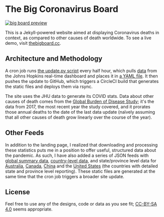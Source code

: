 # The Big Coronavirus Board

[![big board preview](assets/images/default.png)](https://thebigboard.cc)

This is a Jekyll-powered website aimed at displaying Coronavirus deaths in context, as compared to other causes of death worldwide.
To see a live demo, visit [thebigboard.cc](https://thebigboard.cc).

## Architecture and Methodology

A cron job runs [the update.py script](https://github.com/joeycastillo/thebigboard.cc/blob/master/scripts/update.py) every half hour, which pulls [data](https://opendata.arcgis.com/datasets/bbb2e4f589ba40d692fab712ae37b9ac_1.csv) from the Johns Hopkins real-time dashboard and places it in [a YAML file](https://github.com/joeycastillo/thebigboard.cc/blob/master/_data/covid.yml). It then pushes the update to GitHub, which triggers a CircleCI build that generates the static files and deploys them via rsync.

The site uses the JHU data to generate its COVID stats. Data about other causes of death comes from the [Global Burden of Disease Study](http://ghdx.healthdata.org/gbd-2017); it's the data from 2017, the most recent year the study covered, and it prorates those annual deaths to the date of the last data update (naïvely assuming that all other causes of death grow linearly over the course of the year). 

## Other Feeds

In addition to the landing page, I realized that downloading and processing these statistics puts me in a position to offer useful, structured data about the pandemic. As such, I have also added a series of JSON feeds with [global summary data](http://www.thebigboard.cc/feeds/v1/global.json), [country-level data](http://www.thebigboard.cc/feeds/v1/countries.json), and state/province level data for [Australia](http://www.thebigboard.cc/feeds/v1/australia.json), [Canada](http://www.thebigboard.cc/feeds/v1/canada.json), [China](http://www.thebigboard.cc/feeds/v1/china.json) and the [United States](http://www.thebigboard.cc/feeds/v1/us.json) (the countries with detailed state and province level reporting). These static files are generated at the same time that the cron job triggers a broader site update. 

## License

Feel free to use any of the designs, code or data as you see fit; [CC-BY-SA 4.0](https://creativecommons.org/licenses/by-sa/4.0/) seems appropriate.
